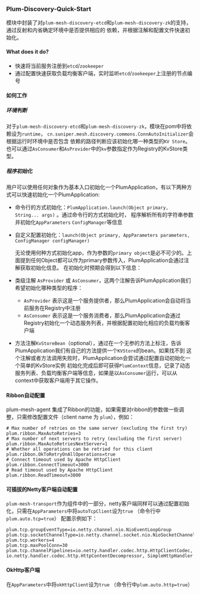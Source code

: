 ### Plum-Discovery-Quick-Start

  模块中封装了对`plum-mesh-discovery-etcd`和`plum-mesh-discovery-zk`的支持，通过反射和内省确定环境中是否提供相应的
依赖，并根据注解和配置文件快速初始化。

#### What does it do?

* 快速将当前服务注册到`etcd`/`zookeeper`
* 通过配置快速获取负载均衡客户端，实时监听`etcd`/`zookeeper`上注册的节点编号

#### 如何工作

##### 环境判断
  对于`plum-mesh-discovery-etcd`和`plum-mesh-discovery-zk`，模块在pom中将依赖设为`runtime`， `cn.suniper.mesh.discovery.commons.ConnAutoInitializer`会根据运行时环境中是否包含
依赖的路径判断应该初始化哪一种类型的`KV Store`。也可以通过`AsConsumer`和`AsProvider`中的`kv`参数指定作为Registry的KvStore类型。

##### 程序初始化
  用户可以使用任何对象作为基本入口初始化一个PlumApplication，有以下两种方式可以快速初始化一个PlumApplication:
* 命令行的方式初始化：`PlumApplication.launch(Object primary, String... args)` 。通过命令行的方式初始化时，
程序解析所有的字符串参数并初始化`AppParameters` `ConfigManager`等信息
* 自定义配置初始化：`launch(Object primary, AppParameters parameters, ConfigManager configManager)`
  
  无论使用何种方式初始化app，作为参数的`primary object`是必不可少的。上面提到任何Object都可以作为primary参数传入，PlumApplication会通过注解获取初始化信息。
在初始化时预期会得到以下信息：
* 类级注解 `AsProvider` 或 `AsConsumer`，这两个注解告诉PlumApplication我们希望初始化哪种类型的程序：
    * `AsProvider` 表示这是一个服务提供者，那么PlumApplication会自动将当前服务在Registry中注册
    * `AsConsumer` 表示这是一个服务消费者，那么PlumApplication会通过Registry初始化一个动态服务列表，并根据配置初始化相应的负载均衡客户端
* 方法注解`KvStoreBean`（optional），通过在一个无参的方法上标注，告诉PlumApplication我们有自己的方法提供一个`KVStore`的bean。如果找不到
这个注解或者方法调用失败时，PlumApplication会尝试通过配置自动初始化一个简单的KvStore实例
  初始化完成后即可获得`PlumContext`信息，记录了动态服务列表、负载均衡客户端等信息，如果是以`AsConsumer`运行，可以从context中获取客户端用于其它操作。
  
#### Ribbon自动配置
plum-mesh-agent 集成了Ribbon的功能，如果需要对ribbon的参数做一些调整，只需修改配置文件（client name 为 `plum`），例如：
```properties
# Max number of retries on the same server (excluding the first try)
plum.ribbon.MaxAutoRetries=3
# Max number of next servers to retry (excluding the first server)
plum.ribbon.MaxAutoRetriesNextServer=1
# Whether all operations can be retried for this client
plum.ribbon.OkToRetryOnAllOperations=true
# Connect timeout used by Apache HttpClient
plum.ribbon.ConnectTimeout=3000
# Read timeout used by Apache HttpClient
plum.ribbon.ReadTimeout=3000
```

#### 可插拔的Netty客户端自动配置
  `plum-mesh-transport`作为组件中的一部分，netty客户端同样可以通过配置初始化，只需在`AppParameters`中将`autoTcpClient`设为`true`
（命令行中`plum.auto.tcp=true`）
配置示例如下：
```properties
plum.tcp.groupEventType=io.netty.channel.nio.NioEventLoopGroup
plum.tcp.socketChannelType=io.netty.channel.socket.nio.NioSocketChannel
plum.tcp.workers=4
plum.tcp.maxPoolConn=30
plum.tcp.channelPipelines=io.netty.handler.codec.http.HttpClientCodec, io.netty.handler.codec.http.HttpContentDecompressor, SimpleHttpHandler
```
#### OkHttp客户端
在`AppParameters`中将`okHttpClient`设为`true` （命令行中`plum.auto.http=true`）